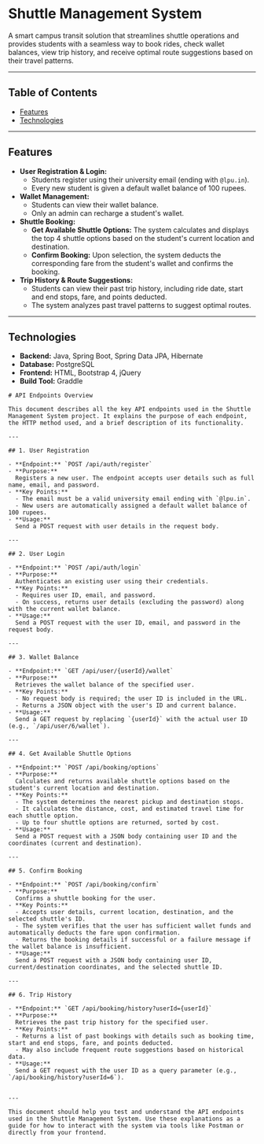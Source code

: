 # Shuttle Management System

A smart campus transit solution that streamlines shuttle operations and provides students with a seamless way to book rides, check wallet balances, view trip history, and receive optimal route suggestions based on their travel patterns.

---

## Table of Contents

- [Features](#features)
- [Technologies](#technologies)


---

## Features

- **User Registration & Login:**  
  - Students register using their university email (ending with `@lpu.in`).  
  - Every new student is given a default wallet balance of 100 rupees.
- **Wallet Management:**  
  - Students can view their wallet balance.  
  - Only an admin can recharge a student's wallet.
- **Shuttle Booking:**  
  - **Get Available Shuttle Options:** The system calculates and displays the top 4 shuttle options based on the student's current location and destination.
  - **Confirm Booking:** Upon selection, the system deducts the corresponding fare from the student's wallet and confirms the booking.
- **Trip History & Route Suggestions:**  
  - Students can view their past trip history, including ride date, start and end stops, fare, and points deducted.
  - The system analyzes past travel patterns to suggest optimal routes.

---

## Technologies

- **Backend:** Java, Spring Boot, Spring Data JPA, Hibernate
- **Database:** PostgreSQL
- **Frontend:** HTML, Bootstrap 4, jQuery
- **Build Tool:** Graddle


```
# API Endpoints Overview

This document describes all the key API endpoints used in the Shuttle Management System project. It explains the purpose of each endpoint, the HTTP method used, and a brief description of its functionality.

---

## 1. User Registration

- **Endpoint:** `POST /api/auth/register`
- **Purpose:**  
  Registers a new user. The endpoint accepts user details such as full name, email, and password.  
- **Key Points:**  
  - The email must be a valid university email ending with `@lpu.in`.  
  - New users are automatically assigned a default wallet balance of 100 rupees.  
- **Usage:**  
  Send a POST request with user details in the request body.

---

## 2. User Login

- **Endpoint:** `POST /api/auth/login`
- **Purpose:**  
  Authenticates an existing user using their credentials.  
- **Key Points:**  
  - Requires user ID, email, and password.  
  - On success, returns user details (excluding the password) along with the current wallet balance.
- **Usage:**  
  Send a POST request with the user ID, email, and password in the request body.

---

## 3. Wallet Balance

- **Endpoint:** `GET /api/user/{userId}/wallet`
- **Purpose:**  
  Retrieves the wallet balance of the specified user.  
- **Key Points:**  
  - No request body is required; the user ID is included in the URL.  
  - Returns a JSON object with the user's ID and current balance.
- **Usage:**  
  Send a GET request by replacing `{userId}` with the actual user ID (e.g., `/api/user/6/wallet`).

---

## 4. Get Available Shuttle Options

- **Endpoint:** `POST /api/booking/options`
- **Purpose:**  
  Calculates and returns available shuttle options based on the student's current location and destination.  
- **Key Points:**  
  - The system determines the nearest pickup and destination stops.  
  - It calculates the distance, cost, and estimated travel time for each shuttle option.  
  - Up to four shuttle options are returned, sorted by cost.
- **Usage:**  
  Send a POST request with a JSON body containing user ID and the coordinates (current and destination).

---

## 5. Confirm Booking

- **Endpoint:** `POST /api/booking/confirm`
- **Purpose:**  
  Confirms a shuttle booking for the user.  
- **Key Points:**  
  - Accepts user details, current location, destination, and the selected shuttle's ID.  
  - The system verifies that the user has sufficient wallet funds and automatically deducts the fare upon confirmation.  
  - Returns the booking details if successful or a failure message if the wallet balance is insufficient.
- **Usage:**  
  Send a POST request with a JSON body containing user ID, current/destination coordinates, and the selected shuttle ID.

---

## 6. Trip History

- **Endpoint:** `GET /api/booking/history?userId={userId}`
- **Purpose:**  
  Retrieves the past trip history for the specified user.  
- **Key Points:**  
  - Returns a list of past bookings with details such as booking time, start and end stops, fare, and points deducted.  
  - May also include frequent route suggestions based on historical data.
- **Usage:**  
  Send a GET request with the user ID as a query parameter (e.g., `/api/booking/history?userId=6`).


---

This document should help you test and understand the API endpoints used in the Shuttle Management System. Use these explanations as a guide for how to interact with the system via tools like Postman or directly from your frontend.

